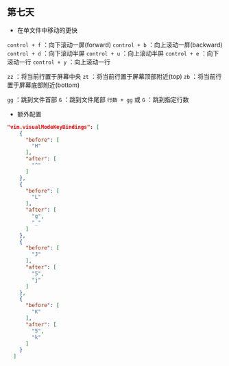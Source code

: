 ## 第七天

- 在单文件中移动的更快

`control + f` ：向下滚动一屏(forward)
`control + b` ：向上滚动一屏(backward)
`control + d` ：向下滚动半屏
`control + u` ：向上滚动半屏
`control + e` ：向下滚动一行
`control + y` ：向上滚动一行

`zz` ：将当前行置于屏幕中央
`zt` ：将当前行置于屏幕顶部附近(top)
`zb` ：将当前行置于屏幕底部附近(bottom)

`gg` ：跳到文件首部
`G` ：跳到文件尾部
`行数 + gg` 或 `G` ：跳到指定行数

- 额外配置

```json
"vim.visualModeKeyBindings": [
    {
      "before": [
        "H"
      ],
      "after": [
        "^"
      ]
    },
    {
      "before": [
        "L"
      ],
      "after": [
        "g",
        "_"
      ]
    },
    {
      "before": [
        "J"
      ],
      "after": [
        "5",
        "j"
      ]
    },
    {
      "before": [
        "K"
      ],
      "after": [
        "5",
        "k"
      ]
    }
  ]

```
